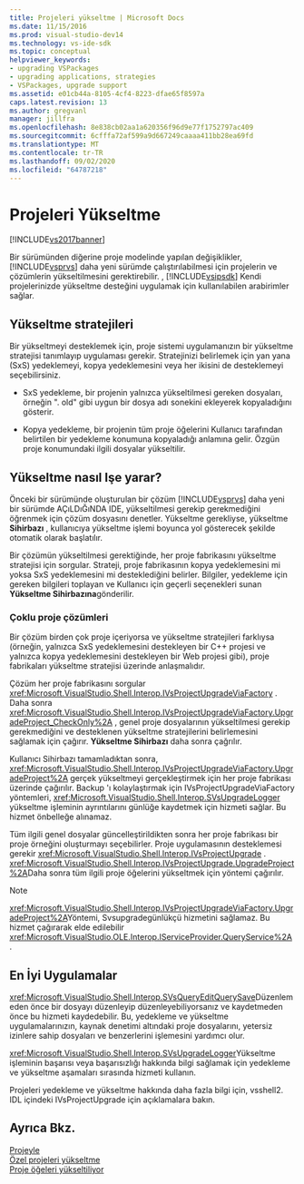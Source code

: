```yaml
---
title: Projeleri yükseltme | Microsoft Docs
ms.date: 11/15/2016
ms.prod: visual-studio-dev14
ms.technology: vs-ide-sdk
ms.topic: conceptual
helpviewer_keywords:
- upgrading VSPackages
- upgrading applications, strategies
- VSPackages, upgrade support
ms.assetid: e01cb44a-8105-4cf4-8223-dfae65f8597a
caps.latest.revision: 13
ms.author: gregvanl
manager: jillfra
ms.openlocfilehash: 8e838cb02aa1a620356f96d9e77f1752797ac409
ms.sourcegitcommit: 6cfffa72af599a9d667249caaaa411bb28ea69fd
ms.translationtype: MT
ms.contentlocale: tr-TR
ms.lasthandoff: 09/02/2020
ms.locfileid: "64787218"
---
```

# <a name="upgrading-projects"></a>Projeleri Yükseltme
[!INCLUDE[vs2017banner](../../includes/vs2017banner.md)]

Bir sürümünden diğerine proje modelinde yapılan değişiklikler, [!INCLUDE[vsprvs](../../includes/vsprvs-md.md)] daha yeni sürümde çalıştırılabilmesi için projelerin ve çözümlerin yükseltilmesini gerektirebilir. , [!INCLUDE[vsipsdk](../../includes/vsipsdk-md.md)] Kendi projelerinizde yükseltme desteğini uygulamak için kullanılabilen arabirimler sağlar.  
  
## <a name="upgrade-strategies"></a>Yükseltme stratejileri  
 Bir yükseltmeyi desteklemek için, proje sistemi uygulamanızın bir yükseltme stratejisi tanımlayıp uygulaması gerekir. Stratejinizi belirlemek için yan yana (SxS) yedeklemeyi, kopya yedeklemesini veya her ikisini de desteklemeyi seçebilirsiniz.  
  
- SxS yedekleme, bir projenin yalnızca yükseltilmesi gereken dosyaları, örneğin ". old" gibi uygun bir dosya adı sonekini ekleyerek kopyaladığını gösterir.  
  
- Kopya yedekleme, bir projenin tüm proje öğelerini Kullanıcı tarafından belirtilen bir yedekleme konumuna kopyaladığı anlamına gelir. Özgün proje konumundaki ilgili dosyalar yükseltilir.  
  
## <a name="how-upgrade-works"></a>Yükseltme nasıl Işe yarar?  
 Önceki bir sürümünde oluşturulan bir çözüm [!INCLUDE[vsprvs](../../includes/vsprvs-md.md)] daha yeni bir sürümde AÇıLDıĞıNDA IDE, yükseltilmesi gerekip gerekmediğini öğrenmek için çözüm dosyasını denetler. Yükseltme gerekliyse, yükseltme **Sihirbazı** , kullanıcıya yükseltme işlemi boyunca yol gösterecek şekilde otomatik olarak başlatılır.  
  
 Bir çözümün yükseltilmesi gerektiğinde, her proje fabrikasını yükseltme stratejisi için sorgular. Strateji, proje fabrikasının kopya yedeklemesini mi yoksa SxS yedeklemesini mi desteklediğini belirler. Bilgiler, yedekleme için gereken bilgileri toplayan ve Kullanıcı için geçerli seçenekleri sunan **Yükseltme Sihirbazına**gönderilir.  
  
### <a name="multi-project-solutions"></a>Çoklu proje çözümleri  
 Bir çözüm birden çok proje içeriyorsa ve yükseltme stratejileri farklıysa (örneğin, yalnızca SxS yedeklemesini destekleyen bir C++ projesi ve yalnızca kopya yedeklemesini destekleyen bir Web projesi gibi), proje fabrikaları yükseltme stratejisi üzerinde anlaşmalıdır.  
  
 Çözüm her proje fabrikasını sorgular <xref:Microsoft.VisualStudio.Shell.Interop.IVsProjectUpgradeViaFactory> . Daha sonra <xref:Microsoft.VisualStudio.Shell.Interop.IVsProjectUpgradeViaFactory.UpgradeProject_CheckOnly%2A> , genel proje dosyalarının yükseltilmesi gerekip gerekmediğini ve desteklenen yükseltme stratejilerini belirlemesini sağlamak için çağırır. **Yükseltme Sihirbazı** daha sonra çağrılır.  
  
 Kullanıcı Sihirbazı tamamladıktan sonra, <xref:Microsoft.VisualStudio.Shell.Interop.IVsProjectUpgradeViaFactory.UpgradeProject%2A> gerçek yükseltmeyi gerçekleştirmek için her proje fabrikası üzerinde çağırılır. Backup 'ı kolaylaştırmak için IVsProjectUpgradeViaFactory yöntemleri, <xref:Microsoft.VisualStudio.Shell.Interop.SVsUpgradeLogger> yükseltme işleminin ayrıntılarını günlüğe kaydetmek için hizmeti sağlar. Bu hizmet önbelleğe alınamaz.  
  
 Tüm ilgili genel dosyalar güncelleştirildikten sonra her proje fabrikası bir proje örneğini oluşturmayı seçebilirler. Proje uygulamasının desteklemesi gerekir <xref:Microsoft.VisualStudio.Shell.Interop.IVsProjectUpgrade> . <xref:Microsoft.VisualStudio.Shell.Interop.IVsProjectUpgrade.UpgradeProject%2A>Daha sonra tüm ilgili proje öğelerini yükseltmek için yöntemi çağırılır.  
  
> [!NOTE]
> <xref:Microsoft.VisualStudio.Shell.Interop.IVsProjectUpgradeViaFactory.UpgradeProject%2A>Yöntemi, Svsupgradegünlükçü hizmetini sağlamaz. Bu hizmet çağırarak elde edilebilir <xref:Microsoft.VisualStudio.OLE.Interop.IServiceProvider.QueryService%2A> .  
  
## <a name="best-practices"></a>En İyi Uygulamalar  
 <xref:Microsoft.VisualStudio.Shell.Interop.SVsQueryEditQuerySave>Düzenlemeden önce bir dosyayı düzenleyip düzenleyebiliyorsanız ve kaydetmeden önce bu hizmeti kaydedebilir. Bu, yedekleme ve yükseltme uygulamalarınızın, kaynak denetimi altındaki proje dosyalarını, yetersiz izinlere sahip dosyaları ve benzerlerini işlemesini yardımcı olur.  
  
 <xref:Microsoft.VisualStudio.Shell.Interop.SVsUpgradeLogger>Yükseltme işleminin başarısı veya başarısızlığı hakkında bilgi sağlamak için yedekleme ve yükseltme aşamaları sırasında hizmeti kullanın.  
  
 Projeleri yedekleme ve yükseltme hakkında daha fazla bilgi için, vsshell2. IDL içindeki IVsProjectUpgrade için açıklamalara bakın.  
  
## <a name="see-also"></a>Ayrıca Bkz.  
 [Projeyle](../../extensibility/internals/projects.md)   
 [Özel projeleri yükseltme](../../misc/upgrading-custom-projects.md)   
 [Proje öğeleri yükseltiliyor](../../misc/upgrading-project-items.md)
